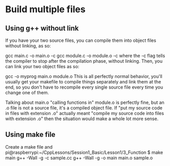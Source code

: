 # 
# Build multiple files
## Using g++ without link
If you have your two source files, you can compile them into object files without linking, as so:

gcc main.c -o main.o -c
gcc module.c -o module.o -c
where the -c flag tells the compiler to stop after the compilation phase, without linking. Then, you can link your two object files as so:

gcc -o myprog main.o module.o
This is all perfectly normal behavior, you'll usually get your makefile to compile things separately and link them at the end, so you don't have to recompile every single source file every time you change one of them.

Talking about main.o "calling functions in" module.o is perfectly fine, but an .o file is not a source file, it's a compiled object file. If "put my source code in files with extension .o" actually meant "compile my source code into files with extension .o" then the situation would make a whole lot more sense.

## Using make file
Create a make file and 
pi@raspberrypi:~/CppLessons/Session1_Basic/Lesson1/3_Function $ make main
g++ -Wall -g -c sample.cc
g++ -Wall -g -o main main.o sample.o